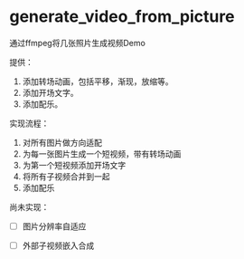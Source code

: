 # generate_video_from_picture
通过ffmpeg将几张照片生成视频Demo

提供：

1. 添加转场动画，包括平移，渐现，放缩等。
2. 添加开场文字。
3. 添加配乐。

实现流程：

1. 对所有图片做方向适配
2. 为每一张图片生成一个短视频，带有转场动画
3. 为第一个短视频添加开场文字
4. 将所有子视频合并到一起
5. 添加配乐


尚未实现：

- [ ] 图片分辨率自适应
- [ ] 外部子视频嵌入合成
 

